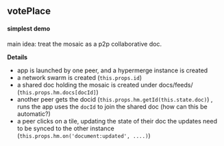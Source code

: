 ## votePlace


#### simplest demo

main idea: treat the mosaic as a p2p collaborative doc. 

<strong>Details</strong>

* app is launched by one peer, and a hypermerge instance is created
* a network swarm is created (`this.props.id`)
* a shared doc holding the mosaic is created under docs/feeds/ (`this.props.hm.docs[docId]`)
* another peer gets the docid (`this.props.hm.getId(this.state.doc)`) , runs the app uses the `docId` to join the shared doc (how can this be automatic?)
* a peer clicks on a tile, updating the state of their doc
the updates need to be synced to the other instance (`this.props.hm.on('document:updated', ....)`)